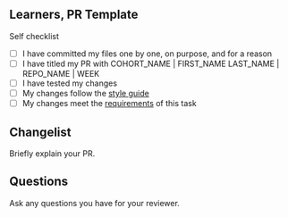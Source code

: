 <!--

You must title your PR like this:

COHORT_NAME | FIRST_NAME LAST_NAME | REPO_NAME | WEEK

For example,

NW4 | Carol Owen | HTML-CSS-Module | Week1

Complete the task list below this message.
If your PR is rejected, check the task list.

-->

## Learners, PR Template

Self checklist

- [ ] I have committed my files one by one, on purpose, and for a reason
- [ ] I have titled my PR with COHORT_NAME | FIRST_NAME LAST_NAME | REPO_NAME | WEEK 
- [ ] I have tested my changes
- [ ] My changes follow the [style guide](https://syllabus.codeyourfuture.io/guides/code-style-guide/)
- [ ] My changes meet the [requirements](./README.md) of this task

## Changelist

Briefly explain your PR.

## Questions

Ask any questions you have for your reviewer.
